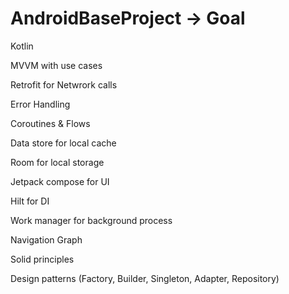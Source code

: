 # AndroidBaseProject -> Goal 

Kotlin

MVVM with use cases

Retrofit for Netwrork calls

Error Handling

Coroutines & Flows

Data store for local cache

Room for local storage

Jetpack compose for UI

Hilt for DI 

Work manager for background process

Navigation Graph

Solid principles

Design patterns (Factory, Builder, Singleton, Adapter, Repository)
